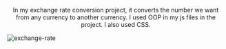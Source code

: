 <p style="text-align:center">
  In my exchange rate conversion project, it converts the number we want from any currency to another currency. 
  I used OOP in my js files in the project. I also used CSS.
</p>

![exchange-rate](https://github.com/esraarnusaslan/Exchange-Rate-Converter/assets/131678210/b140aaf2-20c2-4e45-b10e-9ee6193fb712)